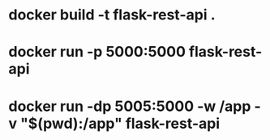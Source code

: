<!-- FLASK_APP=root_file_name
FLASK_ENV=env_mode
FLASK_DEBUG=debug_mode
The following command is required for project to up and running-
docker-compose up -d -->

# docker build -t flask-rest-api .

# docker run -p 5000:5000 flask-rest-api

# docker run -dp 5005:5000 -w /app -v "$(pwd):/app" flask-rest-api
